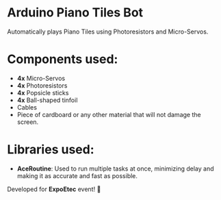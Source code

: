 # Arduino Piano Tiles Bot
 Automatically plays Piano Tiles using Photoresistors and Micro-Servos.

# Components used:
 - **4x** Micro-Servos
 - **4x** Photoresistors
 - **4x** Popsicle sticks
 - **4x** Ball-shaped tinfoil
 - Cables
 - Piece of cardboard or any other material that will not damage the screen.

# Libraries used:
 - **AceRoutine**:
  Used to run multiple tasks at once, minimizing delay and making it as accurate and fast as possible.
  


Developed for **ExpoEtec** event! 💙
